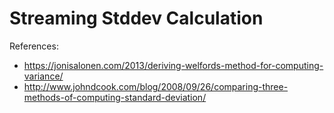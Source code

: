 # Streaming Stddev Calculation

References:
- https://jonisalonen.com/2013/deriving-welfords-method-for-computing-variance/
- http://www.johndcook.com/blog/2008/09/26/comparing-three-methods-of-computing-standard-deviation/
